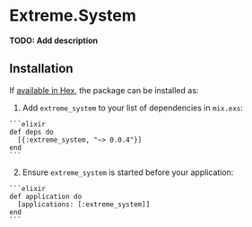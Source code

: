 # Extreme.System

**TODO: Add description**

## Installation

If [available in Hex](https://hex.pm/docs/publish), the package can be installed as:

  1. Add `extreme_system` to your list of dependencies in `mix.exs`:

    ```elixir
    def deps do
      [{:extreme_system, "~> 0.0.4"}]
    end
    ```

  2. Ensure `extreme_system` is started before your application:

    ```elixir
    def application do
      [applications: [:extreme_system]]
    end
    ```


